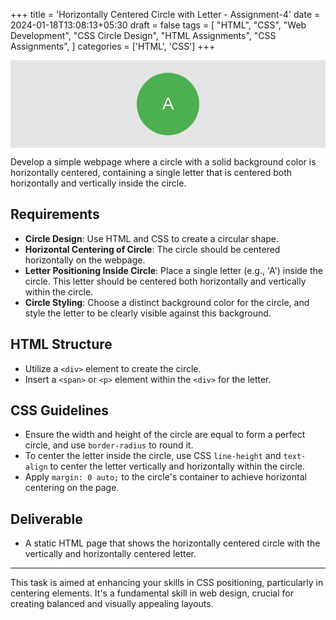 +++
title = 'Horizontally Centered Circle with Letter - Assignment-4'
date = 2024-01-18T13:08:13+05:30
draft = false
tags = [
    "HTML",
    "CSS",
    "Web Development",
    "CSS Circle Design",
    "HTML Assignments",
    "CSS Assignments",
]
categories = ['HTML', 'CSS']
+++

 <div style="text-align: center;
    background: #e5e5e5;
    padding: 20px;">
 <div class="circle">A</div>
 </div>
 <style>
    .circle {
    width: 100px; /* Circle size */
    height: 100px;
    background-color: #4CAF50; /* Circle background color */
    border-radius: 50%; /* Makes the div circular */
    margin: 0 auto; /* Centers the circle horizontally */
    display: inline-block; /* Necessary for horizontal centering with text-align */
    line-height: 100px; /* Aligns the letter vertically */
    color: white; /* Letter color */
    font-size: 2em; /* Letter size */
    font-family: Arial, sans-serif;
    text-align: center;
}
 </style>

Develop a simple webpage where a circle with a solid background color is horizontally centered, containing a single letter that is centered both horizontally and vertically inside the circle.

## Requirements

- **Circle Design**: Use HTML and CSS to create a circular shape.
- **Horizontal Centering of Circle**: The circle should be centered horizontally on the webpage.
- **Letter Positioning Inside Circle**: Place a single letter (e.g., 'A') inside the circle. This letter should be centered both horizontally and vertically within the circle.
- **Circle Styling**: Choose a distinct background color for the circle, and style the letter to be clearly visible against this background.

## HTML Structure

- Utilize a `<div>` element to create the circle.
- Insert a `<span>` or `<p>` element within the `<div>` for the letter.

## CSS Guidelines

- Ensure the width and height of the circle are equal to form a perfect circle, and use `border-radius` to round it.
- To center the letter inside the circle, use CSS `line-height` and `text-align` to center the letter vertically and horizontally within the circle.
- Apply `margin: 0 auto;` to the circle's container to achieve horizontal centering on the page.

## Deliverable

- A static HTML page that shows the horizontally centered circle with the vertically and horizontally centered letter.

---

This task is aimed at enhancing your skills in CSS positioning, particularly in centering elements. It's a fundamental skill in web design, crucial for creating balanced and visually appealing layouts.
